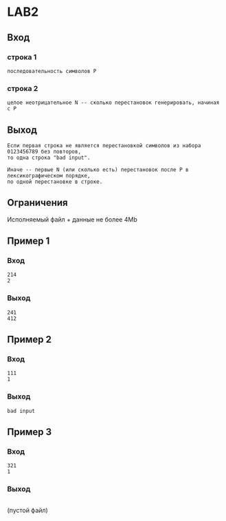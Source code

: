 # LAB2
## Вход
### строка 1
```
последовательность символов P
```
### строка 2
```
целое неотрицательное N -- сколько перестановок генерировать, начиная с P
```
## Выход
```
Если первая строка не является перестановкой символов из набора 0123456789 без повторов,
то одна строка "bad input".

Иначе -- первые N (или сколько есть) перестановок после P в лексикографическом порядке,
по одной перестановке в строке.
```
## Ограничения
Исполняемый файл + данные не более 4Mb
## Пример 1
### Вход
```
214
2
```
### Выход
```
241
412
```
## Пример 2
### Вход
```
111
1
```
### Выход
```
bad input
```
## Пример 3
### Вход
```
321
1
```
### Выход
```
```
(пустой файл)
